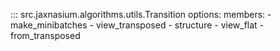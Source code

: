 ::: src.jaxnasium.algorithms.utils.Transition
    options:
        members: 
            - make_minibatches
            - view_transposed
            - structure
            - view_flat
            - from_transposed
